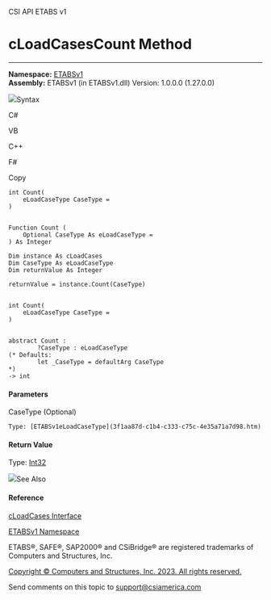 ﻿

CSI API ETABS v1

# cLoadCasesCount Method  
  
---  
  
**Namespace:** [ETABSv1](2780f1b8-2033-5289-2298-1cdb2a7508d9.htm)  
**Assembly:** ETABSv1 (in ETABSv1.dll) Version: 1.0.0.0 (1.27.0.0)

![](../icons/SectionExpanded.png)Syntax

C#

VB

C++

F#

Copy

    
    
    int Count(
    	eLoadCaseType CaseType = 
    )
    
    
    Function Count ( 
    	Optional CaseType As eLoadCaseType = 
    ) As Integer
    
    Dim instance As cLoadCases
    Dim CaseType As eLoadCaseType
    Dim returnValue As Integer
    
    returnValue = instance.Count(CaseType)
    
    
    int Count(
    	eLoadCaseType CaseType = 
    )
    
    
    abstract Count : 
            ?CaseType : eLoadCaseType 
    (* Defaults:
            let _CaseType = defaultArg CaseType 
    *)
    -> int 
    

#### Parameters

CaseType (Optional)

    Type: [ETABSv1eLoadCaseType](3f1aa87d-c1b4-c333-c75c-4e35a71a7d98.htm)  

#### Return Value

Type: [Int32](https://docs.microsoft.com/dotnet/api/system.int32)

![](../icons/SectionExpanded.png)See Also

#### Reference

[cLoadCases Interface](5af09358-fbf5-20ff-4d6c-6ebe67a3f1e4.htm)

[ETABSv1 Namespace](2780f1b8-2033-5289-2298-1cdb2a7508d9.htm)

ETABS®, SAFE®, SAP2000® and CSiBridge® are registered trademarks of Computers
and Structures, Inc.  

[Copyright © Computers and Structures, Inc. 2023. All rights
reserved.](http://www.csiamerica.com)

Send comments on this topic to
[support@csiamerica.com](mailto:support%40csiamerica.com?Subject=CSI%20API%20ETABS%20v1)

